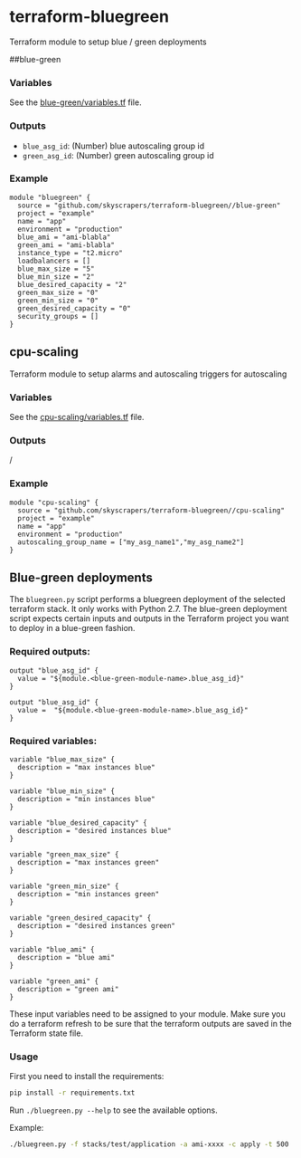 # terraform-bluegreen
Terraform module to setup blue / green deployments

##blue-green

### Variables

See the [blue-green/variables.tf](blue-green/variables.tf) file.

### Outputs

* `blue_asg_id`: (Number) blue autoscaling group id
* `green_asg_id`: (Number) green autoscaling group id

### Example

```
module "bluegreen" {
  source = "github.com/skyscrapers/terraform-bluegreen//blue-green"
  project = "example"
  name = "app"
  environment = "production"
  blue_ami = "ami-blabla"
  green_ami = "ami-blabla"
  instance_type = "t2.micro"
  loadbalancers = []
  blue_max_size = "5"
  blue_min_size = "2"
  blue_desired_capacity = "2"
  green_max_size = "0"
  green_min_size = "0"
  green_desired_capacity = "0"
  security_groups = []
}
```

## cpu-scaling
Terraform module to setup alarms and autoscaling triggers for autoscaling

### Variables

See the [cpu-scaling/variables.tf](cpu-scaling/variables.tf) file.

### Outputs
/

### Example

```
module "cpu-scaling" {
  source = "github.com/skyscrapers/terraform-bluegreen//cpu-scaling"
  project = "example"
  name = "app"
  environment = "production"
  autoscaling_group_name = ["my_asg_name1","my_asg_name2"]
}
```

## Blue-green deployments

The `bluegreen.py` script performs a bluegreen deployment of the selected terraform stack. It only works with Python 2.7.
The blue-green deployment script expects certain inputs and outputs in the Terraform project you want to deploy in a blue-green fashion.

### Required outputs:
```
output "blue_asg_id" {
  value = "${module.<blue-green-module-name>.blue_asg_id}"
}

output "blue_asg_id" {
  value =  "${module.<blue-green-module-name>.blue_asg_id}"
}
```
### Required variables:
```
variable "blue_max_size" {
  description = "max instances blue"
}

variable "blue_min_size" {
  description = "min instances blue"
}

variable "blue_desired_capacity" {
  description = "desired instances blue"
}

variable "green_max_size" {
  description = "max instances green"
}

variable "green_min_size" {
  description = "min instances green"
}

variable "green_desired_capacity" {
  description = "desired instances green"
}

variable "blue_ami" {
  description = "blue ami"
}

variable "green_ami" {
  description = "green ami"
}
```

These input variables need to be assigned to your module. Make sure you do a terraform refresh to be sure that the terraform outputs are saved in the Terraform state file.

### Usage

First you need to install the requirements:

```sh
pip install -r requirements.txt
```

Run `./bluegreen.py --help` to see the available options.

Example:

```sh
./bluegreen.py -f stacks/test/application -a ami-xxxx -c apply -t 500
```
